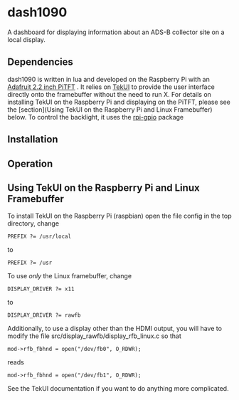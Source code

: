 dash1090
========

A dashboard for displaying information about an ADS-B collector site on a local display.

Dependencies
------------

dash1090 is written in lua and developed on the Raspberry Pi with an [Adafruit 2.2 inch PiTFT][1] . It relies on [TekUI][2] to provide the user interface directly onto the framebuffer without the need to run X. For details on installing TekUI on the Raspberry Pi and displaying on the PiTFT, please see the [section](Using TekUI on the Raspberry Pi and Linux Framebuffer) below. To control the backlight, it uses the [rpi-gpio][3] package


Installation
------------

Operation
---------

Using TekUI on the Raspberry Pi and Linux Framebuffer
-----------------------------------------------------
To install TekUI on the Raspberry Pi (raspbian) open the file config in the top directory, change

    PREFIX ?= /usr/local

to

    PREFIX ?= /usr

To use *only* the Linux framebuffer, change

    DISPLAY_DRIVER ?= x11
  
to

    DISPLAY_DRIVER ?= rawfb

Additionally, to use a display other than the HDMI output, you will have to modify the file src/display_rawfb/display_rfb_linux.c so that

    mod->rfb_fbhnd = open("/dev/fb0", O_RDWR);
  
reads

    mod->rfb_fbhnd = open("/dev/fb1", O_RDWR);
  
See the TekUI documentation if you want to do anything more complicated.

[1]: https://learn.adafruit.com/adafruit-2-2-pitft-hat-320-240-primary-display-for-raspberry-pi/overview
[2]: http://tekui.neoscientists.org/download.html
[3]: https://github.com/Tieske/rpi-gpio
